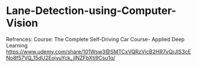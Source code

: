 # Lane-Detection-using-Computer-Vision

Refrences: Course: The Complete Self-Driving Car Course- Applied Deep Learning https://www.udemy.com/share/101Wsw3@SMTCxVQRzVicB2HR7vQrJlS3cENo8f57VQ_15dU2EojyuYck_jINZFbXti9Csu1q/

